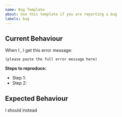 ```yaml
---
name: Bug Template
about: Use this template if you are reporting a bug
labels: bug
---
```

## Current Behaviour
<!--Summerise what you did-->
When I <!--what did you do?-->, I get this error message:

```
(please paste the full error message here)
```

**Steps to reproduce:**
- Step 1: 
- Step 2:

## Expected Behaviour
I should instead <!--get what?-->
